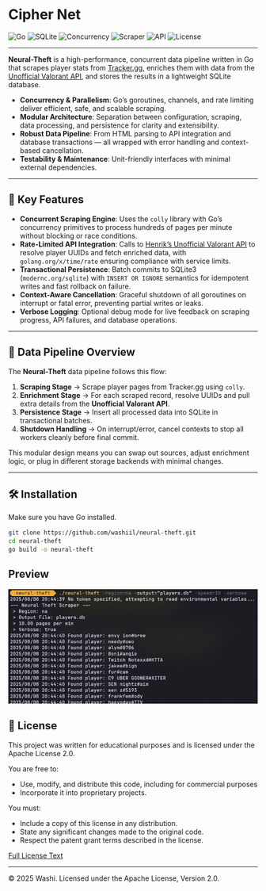 # Cipher Net
![Go](https://img.shields.io/badge/Go-1.22+-00ADD8?logo=go&logoColor=white&style=for-the-badge) ![SQLite](https://img.shields.io/badge/SQLite-3-003B57?logo=sqlite&logoColor=white&style=for-the-badge) ![Concurrency](https://img.shields.io/badge/Concurrency-Enabled-brightgreen?style=for-the-badge) ![Scraper](https://img.shields.io/badge/Webscraper-Tracker.gg-purple?style=for-the-badge) ![API](https://img.shields.io/badge/API-Henrik%20Valorant%20API-orange?style=for-the-badge) ![License](https://img.shields.io/badge/License-MIT-blue?style=for-the-badge)

---

**Neural-Theft** is a high-performance, concurrent data pipeline written in Go that scrapes player stats from [Tracker.gg](https://tracker.gg), enriches them with data from the [Unofficial Valorant API](https://github.com/Henrik-3/unofficial-valorant-api), and stores the results in a lightweight SQLite database.

- **Concurrency & Parallelism**: Go’s goroutines, channels, and rate limiting deliver efficient, safe, and scalable scraping.
- **Modular Architecture**: Separation between configuration, scraping, data processing, and persistence for clarity and extensibility.
- **Robust Data Pipeline**: From HTML parsing to API integration and database transactions — all wrapped with error handling and context-based cancellation.
- **Testability & Maintenance**: Unit-friendly interfaces with minimal external dependencies.

---

## 🚀 Key Features

- **Concurrent Scraping Engine**: Uses the `colly` library with Go’s concurrency primitives to process hundreds of pages per minute without blocking or race conditions.
- **Rate-Limited API Integration**: Calls to [Henrik’s Unofficial Valorant API](https://github.com/Henrik-3/unofficial-valorant-api) to resolve player UUIDs and fetch enriched data, with `golang.org/x/time/rate` ensuring compliance with service limits.
- **Transactional Persistence**: Batch commits to SQLite3 (`modernc.org/sqlite`) with `INSERT OR IGNORE` semantics for idempotent writes and fast rollback on failure.
- **Context-Aware Cancellation**: Graceful shutdown of all goroutines on interrupt or fatal error, preventing partial writes or leaks.
- **Verbose Logging**: Optional debug mode for live feedback on scraping progress, API failures, and database operations.

---

## 🧩 Data Pipeline Overview

The **Neural-Theft** data pipeline follows this flow:

1. **Scraping Stage** → Scrape player pages from Tracker.gg using `colly`.
2. **Enrichment Stage** → For each scraped record, resolve UUIDs and pull extra details from the **Unofficial Valorant API**.
3. **Persistence Stage** → Insert all processed data into SQLite in transactional batches.
4. **Shutdown Handling** → On interrupt/error, cancel contexts to stop all workers cleanly before final commit.

This modular design means you can swap out sources, adjust enrichment logic, or plug in different storage backends with minimal changes.

---

## 🛠 Installation

Make sure you have Go installed.

```bash
git clone https://github.com/washiil/neural-theft.git
cd neural-theft
go build -o neural-theft
```

## Preview

<p align="center">
  <img src="./assets/demo.png">
</p>

## 📜 License

This project was written for educational purposes and is licensed under the Apache License 2.0.

You are free to:
- Use, modify, and distribute this code, including for commercial purposes 
- Incorporate it into proprietary projects.

You must:
- Include a copy of this license in any distribution.
- State any significant changes made to the original code.
- Respect the patent grant terms described in the license.

[Full License Text](./LICENSE)

---

© 2025 Washi. Licensed under the Apache License, Version 2.0.
